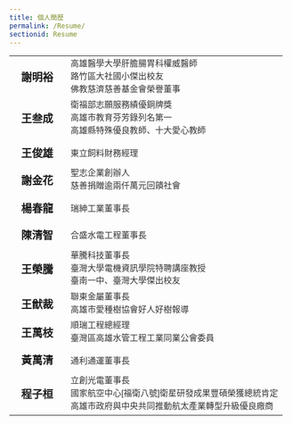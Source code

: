 ```yaml
---
title: 個人簡歷
permalink: /Resume/
sectionid: Resume
---
```

<table style="width: 100%; max-width: 600px; font-family: '微軟正黑體', Arial, sans-serif; border-collapse: collapse; border: none;">
  <tbody>
    <tr>
      <td style="width: 100px; text-align: center; vertical-align: middle; font-weight: 600; font-size: 1.2em; padding: 10px 0; border: none;">
        謝明裕
      </td>
      <td style="vertical-align: middle; font-size: 0.95em; color: #333; line-height: 1.5; border: none; padding-left: 10px;">
        高雄醫學大學肝膽腸胃科權威醫師<br>
        路竹區大社國小傑出校友<br>
        佛教慈濟慈善基金會榮譽董事
      </td>
    </tr>
    <tr>
      <td style="text-align: center; vertical-align: middle; font-weight: 600; font-size: 1.2em; padding: 10px 0; border: none;">
        王叁成
      </td>
      <td style="vertical-align: middle; font-size: 0.95em; color: #333; line-height: 1.5; border: none; padding-left: 10px;">
        衛福部志願服務績優銅牌獎<br>
        高雄市教育芬芳錄列名第一<br>
        高雄縣特殊優良教師、十大愛心教師
      </td>
    </tr>
    <tr>
      <td style="text-align: center; vertical-align: middle; font-weight: 600; font-size: 1.2em; padding: 10px 0; border: none;">
        王俊雄
      </td>
      <td style="vertical-align: middle; font-size: 0.95em; color: #333; border: none; padding-left: 10px;">
        東立飼料財務經理
      </td>
    </tr>
    <tr>
      <td style="text-align: center; vertical-align: middle; font-weight: 600; font-size: 1.2em; padding: 10px 0; border: none;">
        謝金花
      </td>
      <td style="vertical-align: middle; font-size: 0.95em; color: #333; line-height: 1.5; border: none; padding-left: 10px;">
        聖志企業創辦人<br>
        慈善捐贈逾兩仟萬元回饋社會
      </td>
    </tr>
    <tr>
      <td style="text-align: center; vertical-align: middle; font-weight: 600; font-size: 1.2em; padding: 10px 0; border: none;">
        楊春龍
      </td>
      <td style="vertical-align: middle; font-size: 0.95em; color: #333; border: none; padding-left: 10px;">
        瑞紳工業董事長
      </td>
    </tr>
    <tr>
      <td style="text-align: center; vertical-align: middle; font-weight: 600; font-size: 1.2em; padding: 10px 0; border: none;">
        陳清智
      </td>
      <td style="vertical-align: middle; font-size: 0.95em; color: #333; border: none; padding-left: 10px;">
        合盛水電工程董事長
      </td>
    </tr>
    <tr>
      <td style="text-align: center; vertical-align: middle; font-weight: 600; font-size: 1.2em; padding: 10px 0; border: none;">
        王榮騰
      </td>
      <td style="vertical-align: middle; font-size: 0.95em; color: #333; line-height: 1.5; border: none; padding-left: 10px;">
        華騰科技董事長<br>
        臺灣大學電機資訊學院特聘講座教授<br>
        臺南一中、臺灣大學傑出校友
      </td>
    </tr>
    <tr>
      <td style="text-align: center; vertical-align: middle; font-weight: 600; font-size: 1.2em; padding: 10px 0; border: none;">
        王猷裁
      </td>
      <td style="vertical-align: middle; font-size: 0.95em; color: #333; line-height: 1.5; border: none; padding-left: 10px;">
        聯東金屬董事長<br>
        高雄市愛種樹協會好人好樹報導
      </td>
    </tr>
    <tr>
      <td style="text-align: center; vertical-align: middle; font-weight: 600; font-size: 1.2em; padding: 10px 0; border: none;">
        王萬枝
      </td>
      <td style="vertical-align: middle; font-size: 0.95em; color: #333; line-height: 1.5; border: none; padding-left: 10px;">
        順瑞工程總經理<br>
        臺灣區高雄水管工程工業同業公會委員
      </td>
    </tr>
    <tr>
      <td style="text-align: center; vertical-align: middle; font-weight: 600; font-size: 1.2em; padding: 10px 0; border: none;">
        黃萬清
      </td>
      <td style="vertical-align: middle; font-size: 0.95em; color: #333; border: none; padding-left: 10px;">
        通利通運董事長
      </td>
    </tr>
    <tr>
      <td style="text-align: center; vertical-align: middle; font-weight: 600; font-size: 1.2em; padding: 10px 0; border: none;">
        程子桓
      </td>
      <td style="vertical-align: middle; font-size: 0.95em; color: #333; line-height: 1.5; border: none; padding-left: 10px;">
        立創光電董事長<br>
        國家航空中心[福衛八號]衛星研發成果豐碩榮獲總統肯定<br>
        高雄市政府與中央共同推動航太產業轉型升級優良廠商
      </td>
    </tr>
  </tbody>
</table>

